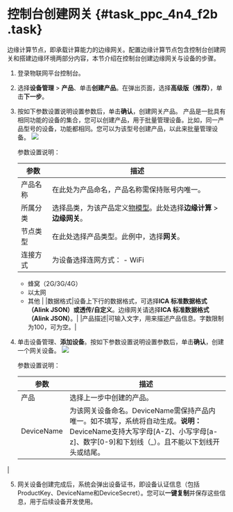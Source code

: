 # 控制台创建网关 {#task_ppc_4n4_f2b .task}

边缘计算节点，即承载计算能力的边缘网关。配置边缘计算节点包含控制台创建网关和搭建边缘环境两部分内容，本节介绍在控制台创建边缘网关与设备的步骤。

1.  登录物联网平台控制台。 
2.  选择**设备管理** \> **产品**、单击**创建产品**。在弹出页面，选择**高级版（推荐）**，单击**下一步**。 
3.  按如下参数设置说明设置参数后，单击**确认**，创建网关产品。 产品是一批具有相同功能的设备的集合，您可以创建产品，用于批量管理设备。比如，同一产品型号的设备，功能都相同。您可以为该型号创建产品，以此来批量管理设备。 ![](http://static-aliyun-doc.oss-cn-hangzhou.aliyuncs.com/assets/img/15096/15451280746543_zh-CN.png) 

    参数设置说明：

    |参数|描述|
    |--|--|
    |产品名称|在此处为产品命名，产品名称需保持账号内唯一。|
    |所属分类|选择品类，为该产品定义[物模型](cn.zh-CN/用户指南/产品与设备/物模型/概述.md#)。此处选择**边缘计算** \> **边缘网关**。|
    |节点类型|在此处选择产品类型。此例中，选择**网关**。|
    |连接方式|为设备选择连网方式：    -   WiFi
    -   蜂窝（2G/3G/4G）
    -   以太网
    -   其他
|
    |数据格式|设备上下行的数据格式，可选择**ICA 标准数据格式（Alink JSON）**或**透传/自定义**。边缘网关请选择**ICA 标准数据格式（Alink JSON）**。|
    |产品描述|可输入文字，用来描述产品信息。字数限制为100，可为空。|

4.  单击设备管理、**添加设备**。按如下参数设置说明设置参数后，单击**确认**，创建一个网关设备。 ![](http://static-aliyun-doc.oss-cn-hangzhou.aliyuncs.com/assets/img/15096/15451280746544_zh-CN.png) 

    参数设置说明：

    |参数|描述|
    |--|--|
    |产品|选择上一步中创建的产品。|
    |DeviceName|为该网关设备命名。DeviceName需保持产品内唯一。如不填写，系统将自动生成。**说明：** DeviceName支持大写字母\[A-Z\]、小写字母\[a-z\]、数字\[0-9\]和下划线（\_）。且不能以下划线开头或结尾。

|

5.  网关设备创建完成后，系统会弹出设备证书，即设备认证信息（包括ProductKey、DeviceName和DeviceSecret）。您可以**一键复制**并保存这些信息，用于后续设备开发使用。 

